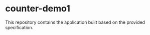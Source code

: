 # counter-demo1

This repository contains the application built based on the provided specification.